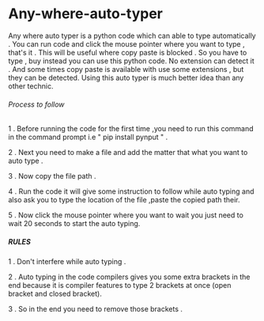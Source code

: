 # Any-where-auto-typer
Any where auto typer is a python code which can able to type automatically . You can run code and click the mouse pointer where you want to type , that's it . This will be useful where copy paste is blocked . So you have to type , buy instead you can  use this python code. No extension can detect it . And some times copy paste is available with use some extensions , but they can be detected. Using this auto typer is much better idea than any other technic.

###### Process to follow ######

1 . Before running the code for the first time ,you need to run  this command in the command prompt i.e " pip install pynput " .

2 . Next you need to make a file and add the matter that what you want to auto type .

3 . Now copy the file path .

4 . Run the code it will give some instruction to follow while auto typing and also ask you to type the location of the file ,paste the copied path their.

5 . Now  click the mouse pointer where you want to wait you just need to wait 20 seconds to start the auto typing.

##### RULES #####

1 . Don't interfere while auto typing .

2 . Auto typing in the code compilers gives you some extra brackets in the end because it is compiler features to type 2 brackets at once (open bracket and closed bracket).

3 . So in the end you need to remove those brackets .
